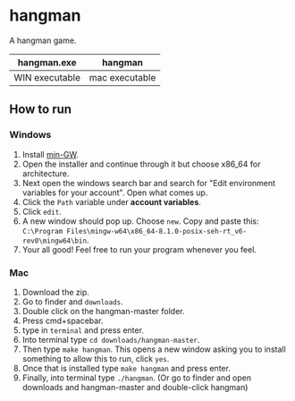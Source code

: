  hangman
 =============
A hangman game.

| hangman.exe | hangman |
| ----------- | ------- |
|WIN executable | mac executable |

How to run
---------------------


### Windows
1. Install [min-GW](https://sourceforge.net/projects/mingw-w64/files/Toolchains%20targetting%20Win32/Personal%20Builds/mingw-builds/installer/mingw-w64-install.exe/download).  
2. Open the installer and continue through it but choose x86_64 for architecture.
3. Next open the windows search bar and search for "Edit environment variables for your account". Open what comes up.
4. Click the `Path` variable under **account variables**. 
5. Click `edit`.
6. A new window should pop up. Choose `new`. Copy and paste this: `C:\Program Files\mingw-w64\x86_64-8.1.0-posix-seh-rt_v6-rev0\mingw64\bin`. 
7. Your all good! Feel free to run your program whenever you feel. 

### Mac

1. Download the zip.
2. Go to finder and `downloads`.
3. Double click on the hangman-master folder.
4. Press cmd+spacebar.
5. type in `terminal` and press enter.
6. Into terminal type `cd downloads/hangman-master`.
7. Then type `make hangman`. This opens a new window asking you to install something to allow this to run, click `yes`.
8. Once that is installed type `make hangman` and press enter.
9. Finally, into terminal type `./hangman`. (Or go to finder and open downloads and hangman-master and double-click hangman)
